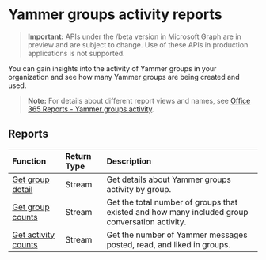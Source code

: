 # Yammer groups activity reports

> **Important:** APIs under the /beta version in Microsoft Graph are in preview and are subject to change. Use of these APIs in production applications is not supported.

You can gain insights into the activity of Yammer groups in your organization and see how many Yammer groups are being created and used.

> **Note:** For details about different report views and names, see [Office 365 Reports - Yammer groups activity](https://support.office.com/client/Yammer-groups-activity-report-94dd92ec-ea73-43c6-b51f-2a11fd78aa31).

## Reports

| Function                                 | Return Type | Description                              |
| :--------------------------------------- | :---------- | :--------------------------------------- |
| [Get group detail](../api/reportroot_getyammergroupsactivitydetail.md) | Stream      | Get details about Yammer groups activity by group. |
| [Get group counts](../api/reportroot_getyammergroupsactivitygroupcounts.md) | Stream      | Get the total number of groups that existed and how many included group conversation activity. |
| [Get activity counts](../api/reportroot_getyammergroupsactivitycounts.md) | Stream      | Get the number of Yammer messages posted, read, and liked in groups. |

